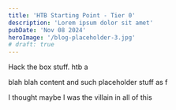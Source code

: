 ```yaml
---
title: 'HTB Starting Point - Tier 0'
description: 'Lorem ipsum dolor sit amet'
pubDate: 'Nov 08 2024'
heroImage: '/blog-placeholder-3.jpg'
# draft: true
---
```


Hack the box stuff. htb a

blah blah content and such placeholder stuff
as
f
  
I thought maybe I was the villain in all of this

  # 